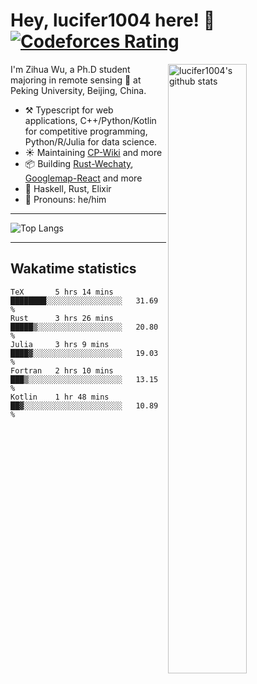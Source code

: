 # Hey, lucifer1004 here! :wave: [![Codeforces Rating](https://cfrating.ihcr.top/?user=lucifer1004&style=flat-square)](https://codeforces.com/profile/lucifer1004)

<img width="50%" align="right" alt="lucifer1004's github stats" src="https://github-readme-stats.vercel.app/api?username=lucifer1004&show_icons=true">

I'm Zihua Wu, a Ph.D student majoring in remote sensing :satellite: at Peking University, Beijing, China.

- :hammer_and_pick: Typescript for web applications, C++/Python/Kotlin for competitive programming, Python/R/Julia for data science.
- :sunny: Maintaining [CP-Wiki](https://cp-wiki.vercel.app) and more 
- :package: Building [Rust-Wechaty](https://github.com/wechaty/rust-wechaty), [Googlemap-React](https://github.com/googlemap-react/googlemap-react) and more
- :seedling: Haskell, Rust, Elixir
- :man: Pronouns: he/him

---

![Top Langs](https://github-readme-stats.vercel.app/api/top-langs/?username=lucifer1004&layout=compact)

---

## Wakatime statistics

<!--START_SECTION:waka-->
```text
TeX       5 hrs 14 mins   ████████░░░░░░░░░░░░░░░░░   31.69 % 
Rust      3 hrs 26 mins   █████▒░░░░░░░░░░░░░░░░░░░   20.80 % 
Julia     3 hrs 9 mins    ████▓░░░░░░░░░░░░░░░░░░░░   19.03 % 
Fortran   2 hrs 10 mins   ███▒░░░░░░░░░░░░░░░░░░░░░   13.15 % 
Kotlin    1 hr 48 mins    ██▓░░░░░░░░░░░░░░░░░░░░░░   10.89 % 
```
<!--END_SECTION:waka-->
